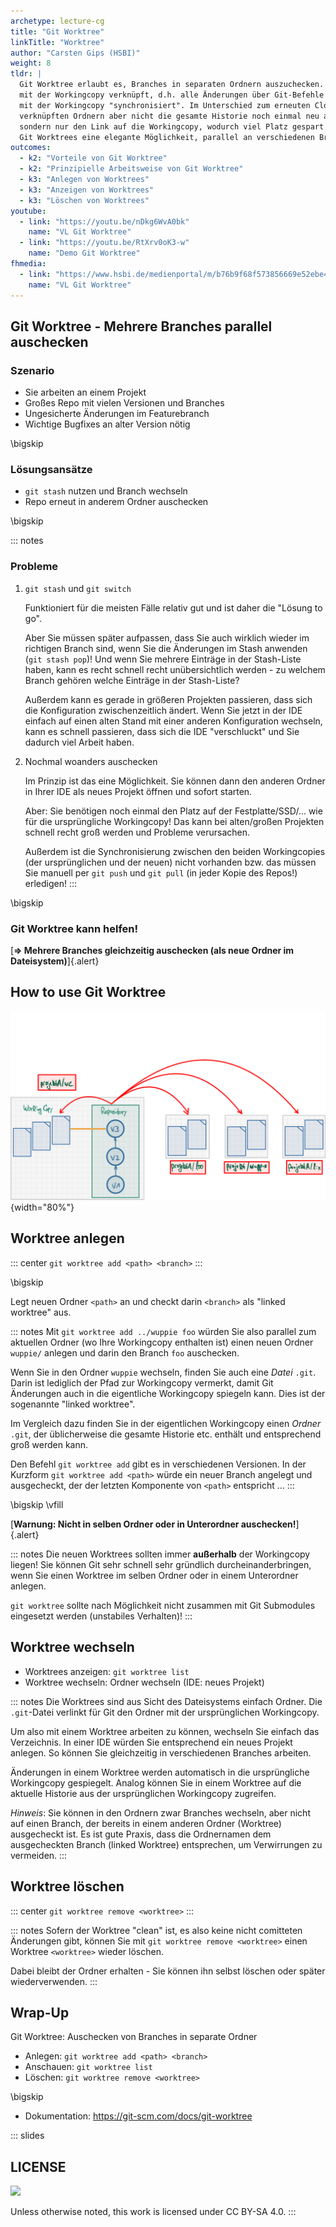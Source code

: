 ```yaml
---
archetype: lecture-cg
title: "Git Worktree"
linkTitle: "Worktree"
author: "Carsten Gips (HSBI)"
weight: 8
tldr: |
  Git Worktree erlaubt es, Branches in separaten Ordnern auszuchecken. Diese Ordner sind
  mit der Workingcopy verknüpft, d.h. alle Änderungen über Git-Befehle werden automatisch
  mit der Workingcopy "synchronisiert". Im Unterschied zum erneuten Clonen hat man in den
  verknüpften Ordnern aber nicht die gesamte Historie noch einmal neu als `.git`-Ordner,
  sondern nur den Link auf die Workingcopy, wodurch viel Platz gespart wird. Damit bilden
  Git Worktrees eine elegante Möglichkeit, parallel an verschiedenen Branches zu arbeiten.
outcomes:
  - k2: "Vorteile von Git Worktree"
  - k2: "Prinzipielle Arbeitsweise von Git Worktree"
  - k3: "Anlegen von Worktrees"
  - k3: "Anzeigen von Worktrees"
  - k3: "Löschen von Worktrees"
youtube:
  - link: "https://youtu.be/nDkg6WvA0bk"
    name: "VL Git Worktree"
  - link: "https://youtu.be/RtXrv0oK3-w"
    name: "Demo Git Worktree"
fhmedia:
  - link: "https://www.hsbi.de/medienportal/m/b76b9f68f573856669e52ebe4cf4cf8803afb356c6c5d448bb46ab3582457bfb6c111310ce0359bb0a3348f5ab93d7ea58ac73e4fdfdfecd691590640f184af7"
    name: "VL Git Worktree"
---
```



## Git Worktree - Mehrere Branches parallel auschecken

### Szenario

*   Sie arbeiten an einem Projekt
*   Großes Repo mit vielen Versionen und Branches
*   Ungesicherte Änderungen im Featurebranch
*   Wichtige Bugfixes an alter Version nötig

\bigskip

### Lösungsansätze

*   `git stash` nutzen und Branch wechseln
*   Repo erneut in anderem Ordner auschecken

\bigskip

::: notes
### Probleme

1.  `git stash` und `git switch`

    Funktioniert für die meisten Fälle relativ gut und ist daher die "Lösung to go".

    Aber Sie müssen später aufpassen, dass Sie auch wirklich wieder im richtigen
    Branch sind, wenn Sie die Änderungen im Stash anwenden (`git stash pop`)! Und
    wenn Sie mehrere Einträge in der Stash-Liste haben, kann es recht schnell recht
    unübersichtlich werden - zu welchem Branch gehören welche Einträge in der
    Stash-Liste?

    Außerdem kann es gerade in größeren Projekten passieren, dass sich die Konfiguration
    zwischenzeitlich ändert. Wenn Sie jetzt in der IDE einfach auf einen alten Stand
    mit einer anderen Konfiguration wechseln, kann es schnell passieren, dass sich die
    IDE "verschluckt" und Sie dadurch viel Arbeit haben.

2.  Nochmal woanders auschecken

    Im Prinzip ist das eine Möglichkeit. Sie können dann den anderen Ordner in Ihrer
    IDE als neues Projekt öffnen und sofort starten.

    Aber: Sie benötigen noch einmal den Platz auf der Festplatte/SSD/... wie für die
    ursprüngliche Workingcopy! Das kann bei alten/großen Projekten schnell recht
    groß werden und Probleme verursachen.

    Außerdem ist die Synchronisierung zwischen den beiden Workingcopies (der ursprünglichen
    und der neuen) nicht vorhanden bzw. das müssen Sie manuell per `git push` und `git pull`
    (in jeder Kopie des Repos!) erledigen!
:::

\bigskip

### Git Worktree kann helfen!

[**=> Mehrere Branches gleichzeitig auschecken (als neue Ordner im Dateisystem)**]{.alert}


## How to use Git Worktree

![](images/linkedworktrees.png){width="80%"}


## Worktree anlegen

::: center
`git worktree add <path> <branch>`
:::

\bigskip

Legt neuen Ordner `<path>` an und checkt darin `<branch>` als "linked worktree" aus.

::: notes
Mit `git worktree add ../wuppie foo` würden Sie also parallel zum aktuellen Ordner
(wo Ihre Workingcopy enthalten ist) einen neuen Ordner `wuppie/` anlegen und darin
den Branch `foo` auschecken.

Wenn Sie in den Ordner `wuppie` wechseln, finden Sie auch eine _Datei_ `.git`. Darin
ist lediglich der Pfad zur Workingcopy vermerkt, damit Git Änderungen auch in die
eigentliche Workingcopy spiegeln kann. Dies ist der sogenannte "linked worktree".

Im Vergleich dazu finden Sie in der eigentlichen Workingcopy einen _Ordner_ `.git`,
der üblicherweise die gesamte Historie etc. enthält und entsprechend groß werden kann.

Den Befehl `git worktree add` gibt es in verschiedenen Versionen. In der Kurzform
`git worktree add <path>` würde ein neuer Branch angelegt und ausgecheckt, der der
letzten Komponente von `<path>` entspricht ...
:::

\bigskip
\vfill

[**Warnung: Nicht in selben Ordner oder in Unterordner auschecken!**]{.alert}

::: notes
Die neuen Worktrees sollten immer **außerhalb** der Workingcopy liegen! Sie können
Git sehr schnell sehr gründlich durcheinanderbringen, wenn Sie einen Worktree im
selben Ordner oder in einem Unterordner anlegen.

`git worktree` sollte nach Möglichkeit nicht zusammen mit Git Submodules eingesetzt
werden (unstabiles Verhalten)!
:::


## Worktree wechseln

*   Worktrees anzeigen: `git worktree list`
*   Worktree wechseln: Ordner wechseln (IDE: neues Projekt)

::: notes
Die Worktrees sind aus Sicht des Dateisystems einfach Ordner. Die `.git`-Datei verlinkt
für Git den Ordner mit der ursprünglichen Workingcopy.

Um also mit einem Worktree arbeiten zu können, wechseln Sie einfach das Verzeichnis. In
einer IDE würden Sie entsprechend ein neues Projekt anlegen. So können Sie gleichzeitig
in verschiedenen Branches arbeiten.

Änderungen in einem Worktree werden automatisch in die ursprüngliche Workingcopy gespiegelt.
Analog können Sie in einem Worktree auf die aktuelle Historie aus der ursprünglichen Workingcopy
zugreifen.

_Hinweis_: Sie können in den Ordnern zwar Branches wechseln, aber nicht auf einen Branch,
der bereits in einem anderen Ordner (Worktree) ausgecheckt ist. Es ist gute Praxis, dass
die Ordnernamen dem ausgecheckten Branch (linked Worktree) entsprechen, um Verwirrungen
zu vermeiden.
:::


## Worktree löschen

::: center
`git worktree remove <worktree>`
:::

::: notes
Sofern der Worktree "clean" ist, es also keine nicht comitteten Änderungen gibt, können
Sie mit `git worktree remove <worktree>` einen Worktree `<worktree>` wieder löschen.

Dabei bleibt der Ordner erhalten - Sie können ihn selbst löschen oder später wiederverwenden.
:::


## Wrap-Up

Git Worktree: Auschecken von Branches in separate Ordner

*   Anlegen: `git worktree add <path> <branch>`
*   Anschauen: `git worktree list`
*   Löschen: `git worktree remove <worktree>`

\bigskip

*   Dokumentation: https://git-scm.com/docs/git-worktree







<!-- DO NOT REMOVE - THIS IS A LAST SLIDE TO INDICATE THE LICENSE AND POSSIBLE EXCEPTIONS (IMAGES, ...). -->
::: slides
## LICENSE
![](https://licensebuttons.net/l/by-sa/4.0/88x31.png)

Unless otherwise noted, this work is licensed under CC BY-SA 4.0.
:::
